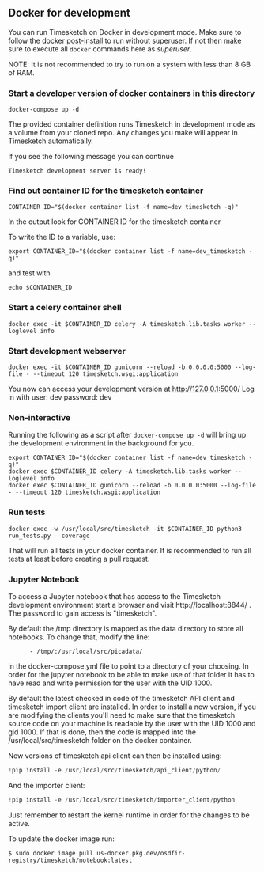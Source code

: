 ## Docker for development

You can run Timesketch on Docker in development mode.
Make sure to follow the docker [post-install](https://docs.docker.com/engine/install/linux-postinstall/) to run without superuser. If not then make sure to execute all `docker` commands here as *superuser*.

NOTE: It is not recommended to try to run on a system with less than 8 GB of RAM.

### Start a developer version of docker containers in this directory

```
docker-compose up -d
```

The provided container definition runs Timesketch in development mode as a volume from your cloned repo. Any changes you make will appear in Timesketch automatically.

If you see the following message you can continue

```
Timesketch development server is ready!
```
### Find out container ID for the timesketch container

```
CONTAINER_ID="$(docker container list -f name=dev_timesketch -q)"
```
In the output look for CONTAINER ID for the timesketch container

To write the ID to a variable, use:
```
export CONTAINER_ID="$(docker container list -f name=dev_timesketch -q)"
```
and test with
```
echo $CONTAINER_ID
```

### Start a celery container shell
```
docker exec -it $CONTAINER_ID celery -A timesketch.lib.tasks worker --loglevel info
```

### Start development webserver

```
docker exec -it $CONTAINER_ID gunicorn --reload -b 0.0.0.0:5000 --log-file - --timeout 120 timesketch.wsgi:application
```

You now can access your development version at http://127.0.0.1:5000/
Log in with user: dev password: dev

### Non-interactive

Running the following as a script after `docker-compose up -d` will bring up the development environment in the background for you.
```
export CONTAINER_ID="$(docker container list -f name=dev_timesketch -q)"
docker exec $CONTAINER_ID celery -A timesketch.lib.tasks worker --loglevel info
docker exec $CONTAINER_ID gunicorn --reload -b 0.0.0.0:5000 --log-file - --timeout 120 timesketch.wsgi:application
```

### Run tests

```
docker exec -w /usr/local/src/timesketch -it $CONTAINER_ID python3 run_tests.py --coverage
```

That will run all tests in your docker container. It is recommended to run all tests at least before creating a pull request.

### Jupyter Notebook

To access a Jupyter notebook that has access to the Timesketch development
environment start a browser and visit http://localhost:8844/ . The password to
gain access is "timesketch".

By default the /tmp directory is mapped as the data directory to store all
notebooks. To change that, modify the line:

```
      - /tmp/:/usr/local/src/picadata/
```

in the docker-compose.yml file to point to a directory of your choosing.
In order for the jupyter notebook to be able to make use of that folder it has
to have read and write permission for the user with the UID 1000.

By default the latest checked in code of the timesketch API client and
timesketch import client are installed. In order to install a new version, if
you are modifying the clients you'll need to make sure that the timesketch
source code on your machine is readable by the user with the UID 1000 and gid
1000. If that is done, then the code is mapped into the
      /usr/local/src/timesketch folder on the docker container.

New versions of timesketch api client can then be installed using:

```python
!pip install -e /usr/local/src/timesketch/api_client/python/
```

And the importer client:

```python
!pip install -e /usr/local/src/timesketch/importer_client/python
```

Just remember to restart the kernel runtime in order for the changes to be
active.

To update the docker image run:

```shell
$ sudo docker image pull us-docker.pkg.dev/osdfir-registry/timesketch/notebook:latest
```
